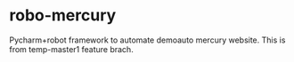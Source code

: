 # robo-mercury
Pycharm+robot framework to automate demoauto mercury website.
This is from temp-master1 feature brach.
